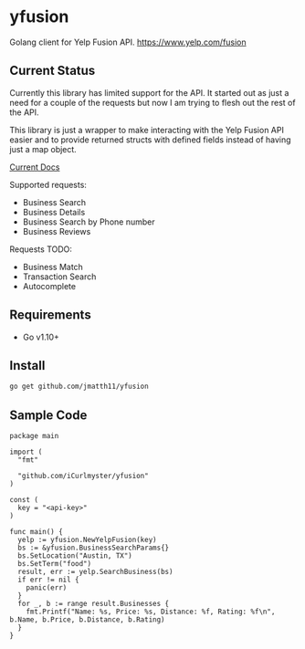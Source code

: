 # yfusion
Golang client for Yelp Fusion API. https://www.yelp.com/fusion

## Current Status

Currently this library has limited support for the API. It started out as just a need for a couple of the requests but now I am
trying to flesh out the rest of the API. 

This library is just a wrapper to make interacting with the Yelp Fusion API easier and to provide returned structs with defined
fields instead of having just a map object.

[Current Docs](https://github.com/iCurlmyster/yfusion/wiki/Docs)

Supported requests:
- Business Search
- Business Details
- Business Search by Phone number
- Business Reviews

Requests TODO:
- Business Match
- Transaction Search
- Autocomplete

## Requirements

- Go v1.10+

## Install

```bash
go get github.com/jmatth11/yfusion
```

## Sample Code

```golang
package main

import (
  "fmt"

  "github.com/iCurlmyster/yfusion"
)

const (
  key = "<api-key>"
)

func main() {
  yelp := yfusion.NewYelpFusion(key)
  bs := &yfusion.BusinessSearchParams{}
  bs.SetLocation("Austin, TX")
  bs.SetTerm("food")
  result, err := yelp.SearchBusiness(bs)
  if err != nil {
    panic(err)
  }
  for _, b := range result.Businesses {
    fmt.Printf("Name: %s, Price: %s, Distance: %f, Rating: %f\n", b.Name, b.Price, b.Distance, b.Rating)
  }
}
```

